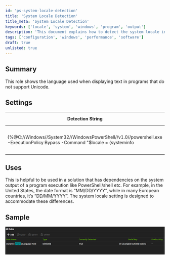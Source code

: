 ```yaml
---
id: 'ps-system-locale-detection'
title: 'System Locale Detection'
title_meta: 'System Locale Detection'
keywords: ['locale', 'system', 'windows', 'program', 'output']
description: 'This document explains how to detect the system locale in Windows environments using a detection string. It highlights the importance of understanding locale settings for applications that depend on system outputs, particularly in scenarios where date formats and language settings vary by region.'
tags: ['configuration', 'windows', 'performance', 'software']
draft: true
unlisted: true
---
```

## Summary

This role shows the language used when displaying text in programs that do not support Unicode.

## Settings

| Detection String                                                                                                                                                                            | Comparator | Result                             | Applicable OS |
|---------------------------------------------------------------------------------------------------------------------------------------------------------------------------------------------|------------|------------------------------------|----------------|
| {%@C://Windows//System32//WindowsPowerShell//v1.0//powershell.exe -ExecutionPolicy Bypass -Command "$locale = (systeminfo | findstr /B /C:'System Locale') -replace 'System Locale:',''; $locale.trim()"@%} | Exists     | en-us;English (United States)      | Windows        |

## Uses

This is helpful to be used in a solution that has dependencies on the system output of a program execution like PowerShell/shell etc. For example, in the United States, the date format is “MM/DD/YYYY”, while in many European countries, it’s “DD/MM/YYYY”. The system locale setting is designed to accommodate these differences.

## Sample

![Sample Image](../../static/img/Dynamic-Display-Language-Role/image_1.png)




